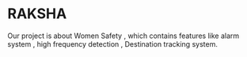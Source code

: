 # RAKSHA
Our project is about Women Safety , which contains features  like alarm system , high frequency detection , Destination  tracking system.
